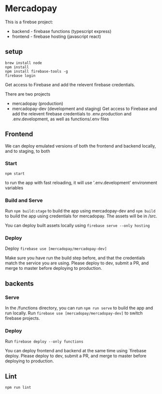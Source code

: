 # Mercadopay

This is a firebse project:

- backend - firebase functions (typescript express)
- frontend - firebase hosting (javascript react)


## setup

    brew install node
    npm install
    npm install firebase-tools -g
    firebase login

Get access to Firebase and add the relevent firebase credentials.

There are two projects 
- mercadopay (production)
- mercadopay-dev (development and staging)
Get access to Firebase and add the relevent firebase credentials to .env.production and .env.development, as well as functions/.env files

## Frontend

We can deploy emulated versions of both the frontend and backend locally, and to staging, to both 

### Start

`npm start`

to run the app with fast reloading, it will use '.env.development' environment variables

### Build and Serve 

Run `npm build:stage` to build the app using mercadopay-dev and `npm build` to build the app using credentials for mercadopay. The assets will be in /src.

You can deploy built assets locally using `firebase serve --only hosting`

### Deploy

Deploy `firebase use [mercadopay/mercadopay-dev]`

Make sure you have run the build step before, and that the credentials match the service you are using. Please deploy to dev, submit a PR, and merge to master before deploying to production.

## backents

### Serve

In the /functions directory, you can run `npm run serve` to build the app and run locally. Run `firebase use [mercadopay/mercadopay-dev]` to switch firebase projects.

### Deploy

Run `firebase deploy --only functions`

You can deploy frontend and backend at the same time using `firebase deploy. Please deploy to dev, submit a PR, and merge to master before deploying to production.

## Lint

    npm run lint